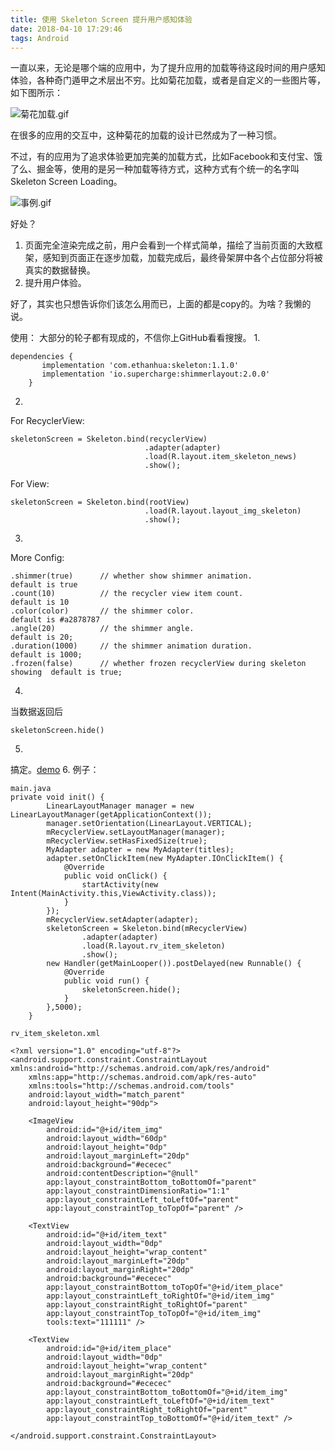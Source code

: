 ```yaml
---
title: 使用 Skeleton Screen 提升用户感知体验
date: 2018-04-10 17:29:46
tags: Android
---
```


一直以来，无论是哪个端的应用中，为了提升应用的加载等待这段时间的用户感知体验，各种奇门遁甲之术层出不穷。比如菊花加载，或者是自定义的一些图片等，如下图所示：
<!--more-->
![菊花加载.gif](https://upload-images.jianshu.io/upload_images/4463150-6c5ce60b1dfc59dc.gif?imageMogr2/auto-orient/strip)

在很多的应用的交互中，这种菊花的加载的设计已然成为了一种习惯。

不过，有的应用为了追求体验更加完美的加载方式，比如Facebook和支付宝、饿了么、掘金等，使用的是另一种加载等待方式，这种方式有个统一的名字叫Skeleton Screen Loading。

![事例.gif](https://upload-images.jianshu.io/upload_images/4463150-32ad85ce654c48b1.gif?imageMogr2/auto-orient/strip)

好处？
1. 页面完全渲染完成之前，用户会看到一个样式简单，描绘了当前页面的大致框架，感知到页面正在逐步加载，加载完成后，最终骨架屏中各个占位部分将被真实的数据替换。
2. 提升用户体验。

好了，其实也只想告诉你们该怎么用而已，上面的都是copy的。为啥？我懒的说。

使用：
大部分的轮子都有现成的，不信你上GitHub看看搜搜。
1. 
```
dependencies {
       implementation 'com.ethanhua:skeleton:1.1.0'
       implementation 'io.supercharge:shimmerlayout:2.0.0'
    }
```
2. 
For RecyclerView:
```
skeletonScreen = Skeleton.bind(recyclerView)
                              .adapter(adapter)
                              .load(R.layout.item_skeleton_news)
                              .show();
```
 For View:
```
skeletonScreen = Skeleton.bind(rootView)
                              .load(R.layout.layout_img_skeleton)
                              .show();
```
3.
More Config:
```
.shimmer(true)      // whether show shimmer animation.                      default is true
.count(10)          // the recycler view item count.                        default is 10
.color(color)       // the shimmer color.                                   default is #a2878787
.angle(20)          // the shimmer angle.                                   default is 20;
.duration(1000)     // the shimmer animation duration.                      default is 1000;
.frozen(false)      // whether frozen recyclerView during skeleton showing  default is true; 
```
4. 
当数据返回后
 ```
skeletonScreen.hide()
```
5.
搞定。[demo](https://github.com/lamandys/skeletonDemo)
6. 
例子：
```
main.java
private void init() {
        LinearLayoutManager manager = new LinearLayoutManager(getApplicationContext());
        manager.setOrientation(LinearLayout.VERTICAL);
        mRecyclerView.setLayoutManager(manager);
        mRecyclerView.setHasFixedSize(true);
        MyAdapter adapter = new MyAdapter(titles);
        adapter.setOnClickItem(new MyAdapter.IOnClickItem() {
            @Override
            public void onClick() {
                startActivity(new Intent(MainActivity.this,ViewActivity.class));
            }
        });
        mRecyclerView.setAdapter(adapter);
        skeletonScreen = Skeleton.bind(mRecyclerView)
                .adapter(adapter)
                .load(R.layout.rv_item_skeleton)
                .show();
        new Handler(getMainLooper()).postDelayed(new Runnable() {
            @Override
            public void run() {
                skeletonScreen.hide();
            }
        },5000);
    }
```

```
rv_item_skeleton.xml

<?xml version="1.0" encoding="utf-8"?>
<android.support.constraint.ConstraintLayout xmlns:android="http://schemas.android.com/apk/res/android"
    xmlns:app="http://schemas.android.com/apk/res-auto"
    xmlns:tools="http://schemas.android.com/tools"
    android:layout_width="match_parent"
    android:layout_height="90dp">

    <ImageView
        android:id="@+id/item_img"
        android:layout_width="60dp"
        android:layout_height="0dp"
        android:layout_marginLeft="20dp"
        android:background="#ececec"
        android:contentDescription="@null"
        app:layout_constraintBottom_toBottomOf="parent"
        app:layout_constraintDimensionRatio="1:1"
        app:layout_constraintLeft_toLeftOf="parent"
        app:layout_constraintTop_toTopOf="parent" />

    <TextView
        android:id="@+id/item_text"
        android:layout_width="0dp"
        android:layout_height="wrap_content"
        android:layout_marginLeft="20dp"
        android:layout_marginRight="20dp"
        android:background="#ececec"
        app:layout_constraintBottom_toTopOf="@+id/item_place"
        app:layout_constraintLeft_toRightOf="@+id/item_img"
        app:layout_constraintRight_toRightOf="parent"
        app:layout_constraintTop_toTopOf="@+id/item_img"
        tools:text="111111" />

    <TextView
        android:id="@+id/item_place"
        android:layout_width="0dp"
        android:layout_height="wrap_content"
        android:layout_marginRight="20dp"
        android:background="#ececec"
        app:layout_constraintBottom_toBottomOf="@+id/item_img"
        app:layout_constraintLeft_toLeftOf="@+id/item_text"
        app:layout_constraintRight_toRightOf="parent"
        app:layout_constraintTop_toBottomOf="@+id/item_text" />

</android.support.constraint.ConstraintLayout>
```


